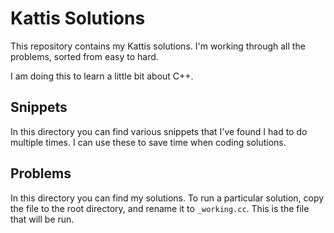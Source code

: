 # Kattis Solutions

This repository contains my Kattis solutions. I'm working through all the problems, sorted from easy to hard.

I am doing this to learn a little bit about C++.

## Snippets

In this directory you can find various snippets that I've found I had to do multiple times. I can use these to save time
when coding solutions.

## Problems

In this directory you can find my solutions. To run a particular solution, copy the file to the root directory, and
rename it to `_working.cc`. This is the file that will be run. 
